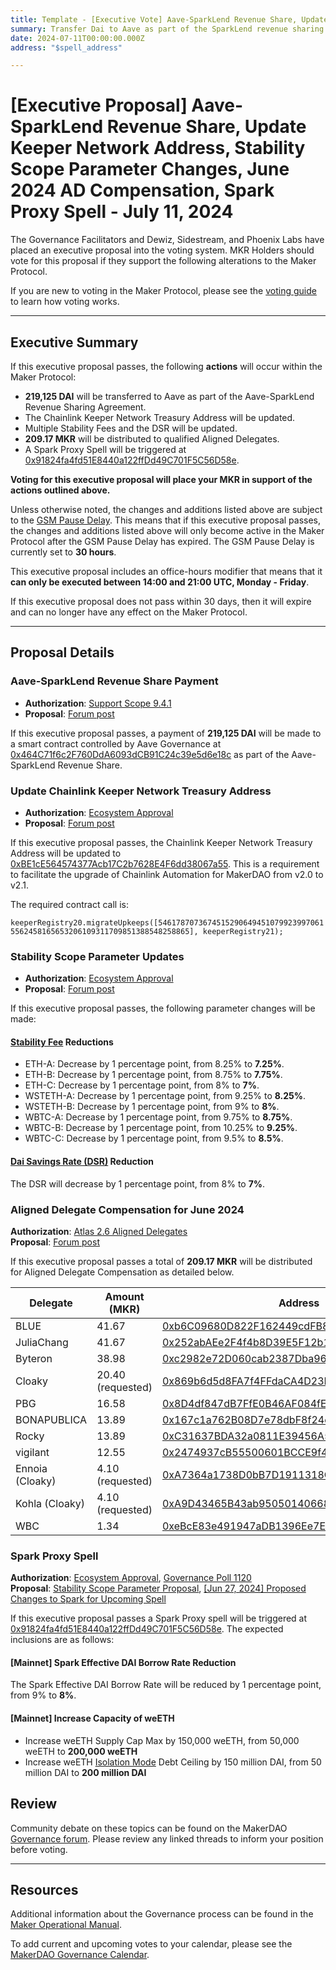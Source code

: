 ```yaml
---
title: Template - [Executive Vote] Aave-SparkLend Revenue Share, Update Keeper Network Address, Stability Scope Parameter Changes, June 2024 AD Compensation, Spark Proxy Spell - July 11, 2024
summary: Transfer Dai to Aave as part of the SparkLend revenue sharing agreement, update the Chainlink Keeper Network Treasury Address, make Stability Fee and DSR changes as per the Stability Scope, and trigger a Spark Proxy Spell.
date: 2024-07-11T00:00:00.000Z
address: "$spell_address"

---
```

# [Executive Proposal] Aave-SparkLend Revenue Share, Update Keeper Network Address, Stability Scope Parameter Changes, June 2024 AD Compensation, Spark Proxy Spell - July 11, 2024

The Governance Facilitators and Dewiz, Sidestream, and Phoenix Labs have placed an executive proposal into the voting system. MKR Holders should vote for this proposal if they support the following alterations to the Maker Protocol.

If you are new to voting in the Maker Protocol, please see the [voting guide](https://manual.makerdao.com/governance/voting-in-makerdao/on-chain-governance) to learn how voting works.

---

## Executive Summary

If this executive proposal passes, the following **actions** will occur within the Maker Protocol:

- **219,125 DAI** will be transferred to Aave as part of the Aave-SparkLend Revenue Sharing Agreement.
- The Chainlink Keeper Network Treasury Address will be updated.
- Multiple Stability Fees and the DSR will be updated.
- **209.17 MKR** will be distributed to qualified Aligned Delegates.
- A Spark Proxy Spell will be triggered at [0x91824fa4fd51E8440a122ffDd49C701F5C56D58e](https://etherscan.io/address/0x91824fa4fd51E8440a122ffDd49C701F5C56D58e).

**Voting for this executive proposal will place your MKR in support of the actions outlined above.**

Unless otherwise noted, the changes and additions listed above are subject to the [GSM Pause Delay](https://manual.makerdao.com/parameter-index/core/param-gsm-pause-delay). This means that if this executive proposal passes, the changes and additions listed above will only become active in the Maker Protocol after the GSM Pause Delay has expired. The GSM Pause Delay is currently set to **30 hours**.

This executive proposal includes an office-hours modifier that means that it **can only be executed between 14:00 and 21:00 UTC, Monday - Friday**.

If this executive proposal does not pass within 30 days, then it will expire and can no longer have any effect on the Maker Protocol.

---

## Proposal Details

### Aave-SparkLend Revenue Share Payment

- **Authorization**: [Support Scope 9.4.1](https://mips.makerdao.com/mips/details/MIP106#9-4-1-spark-protocol-aave-revenue-share)
- **Proposal**: [Forum post](https://forum.makerdao.com/t/spark-aave-revenue-share-calculation-payment-4-q2-2024/24572)

If this executive proposal passes, a payment of **219,125 DAI** will be made to a smart contract controlled by Aave Governance at [0x464C71f6c2F760DdA6093dCB91C24c39e5d6e18c](https://etherscan.io/address/0x464C71f6c2F760DdA6093dCB91C24c39e5d6e18c) as part of the Aave-SparkLend Revenue Share.

### Update Chainlink Keeper Network Treasury Address

- **Authorization**: [Ecosystem Approval](https://forum.makerdao.com/t/amend-keeper-network-chainlink-automation-v2-1/24593/3)
- **Proposal**: [Forum post](https://forum.makerdao.com/t/amend-keeper-network-chainlink-automation-v2-1/24593)

If this executive proposal passes, the Chainlink Keeper Network Treasury Address will be updated to [0xBE1cE564574377Acb17C2b7628E4F6dd38067a55](https://etherscan.io/address/0xBE1cE564574377Acb17C2b7628E4F6dd38067a55). This is a requirement to facilitate the upgrade of Chainlink Automation for MakerDAO from v2.0 to v2.1.

The required contract call is:

`keeperRegistry20.migrateUpkeeps([54617870736745152906494510799239970615562458165653206109311709851388548258865], keeperRegistry21);`

### Stability Scope Parameter Updates

- **Authorization**: [Ecosystem Approval](https://forum.makerdao.com/t/stability-scope-parameter-changes-14/24594/2)
- **Proposal**: [Forum post](https://forum.makerdao.com/t/stability-scope-parameter-changes-14/24594)

If this executive proposal passes, the following parameter changes will be made:

#### [Stability Fee](https://mips.makerdao.com/mips/details/MIP104#14-3-1-3-stability-fee-sf-) Reductions

- ETH-A: Decrease by 1 percentage point, from 8.25% to **7.25%**.
- ETH-B: Decrease by 1 percentage point, from 8.75% to **7.75%**.
- ETH-C: Decrease by 1 percentage point, from 8% to **7%**.
- WSTETH-A: Decrease by 1 percentage point, from 9.25% to **8.25%**.
- WSTETH-B: Decrease by 1 percentage point, from 9% to **8%**.
- WBTC-A: Decrease by 1 percentage point, from 9.75% to **8.75%**.
- WBTC-B: Decrease by 1 percentage point, from 10.25% to **9.25%**.
- WBTC-C: Decrease by 1 percentage point, from 9.5% to **8.5%**.

#### [Dai Savings Rate (DSR)](https://mips.makerdao.com/mips/details/MIP104#3-2-the-dai-savings-rate) Reduction

The DSR will decrease by 1 percentage point, from 8% to **7%**.

### Aligned Delegate Compensation for June 2024

**Authorization**: [Atlas 2.6 Aligned Delegates](https://mips.makerdao.com/mips/details/MIP101#2-6-aligned-delegates-ads-gov6)  
**Proposal**: [Forum post](https://forum.makerdao.com/t/june-2024-aligned-delegate-compensation/24617)

If this executive proposal passes a total of **209.17 MKR** will be distributed for Aligned Delegate Compensation as detailed below.

| Delegate    | Amount (MKR) | Address                                                                                         |
|-------------|--------------|-------------------------------------------------------------------------------------------------|
| BLUE        | 41.67       | [0xb6C09680D822F162449cdFB8248a7D3FC26Ec9Bf](https://etherscan.io/address/0xb6C09680D822F162449cdFB8248a7D3FC26Ec9Bf) |
| JuliaChang  | 41.67        | [0x252abAEe2F4f4b8D39E5F12b163eDFb7fac7AED7](https://etherscan.io/address/0x252abAEe2F4f4b8D39E5F12b163eDFb7fac7AED7) |
| Byteron     | 38.98         | [0xc2982e72D060cab2387Dba96b846acb8c96EfF66](https://etherscan.io/address/0xc2982e72D060cab2387Dba96b846acb8c96EfF66) |
| Cloaky      | 20.40 (requested)        | [0x869b6d5d8FA7f4FFdaCA4D23FFE0735c5eD1F818](https://etherscan.io/address/0x869b6d5d8FA7f4FFdaCA4D23FFE0735c5eD1F818) |
| PBG         | 16.58        |[0x8D4df847dB7FfE0B46AF084fE031F7691C6478c2](https://etherscan.io/address/0x8D4df847dB7FfE0B46AF084fE031F7691C6478c2) |
| BONAPUBLICA | 13.89        | [0x167c1a762B08D7e78dbF8f24e5C3f1Ab415021D3](https://etherscan.io/address/0x167c1a762B08D7e78dbF8f24e5C3f1Ab415021D3) 
| Rocky       | 13.89        |[0xC31637BDA32a0811E39456A59022D2C386cb2C85](https://etherscan.io/address/0xc31637bda32a0811e39456a59022d2c386cb2c85) |
| vigilant    | 12.55        | [0x2474937cB55500601BCCE9f4cb0A0A72Dc226F61](https://etherscan.io/address/0x2474937cB55500601BCCE9f4cb0A0A72Dc226F61) |
| Ennoia (Cloaky)  | 4.10  (requested)   | [0xA7364a1738D0bB7D1911318Ca3FB3779A8A58D7b](https://etherscan.io/address/0xA7364a1738D0bB7D1911318Ca3FB3779A8A58D7b) |
| Kohla (Cloaky)  | 4.10  (requested)   | [0xA9D43465B43ab95050140668c87A2106C73CA811](https://etherscan.io/address/0xA9D43465B43ab95050140668c87A2106C73CA811) |
| WBC         | 1.34        |[0xeBcE83e491947aDB1396Ee7E55d3c81414fB0D47](https://etherscan.io/address/0xeBcE83e491947aDB1396Ee7E55d3c81414fB0D47) |

### Spark Proxy Spell

**Authorization**: [Ecosystem Approval](https://forum.makerdao.com/t/stability-scope-parameter-changes-14/24594/2), [Governance Poll 1120](https://vote.makerdao.com/polling/QmTBsxR5)  
**Proposal**: [Stability Scope Parameter Proposal](https://forum.makerdao.com/t/stability-scope-parameter-changes-14/24594), [[Jun 27, 2024] Proposed Changes to Spark for Upcoming Spell](https://forum.makerdao.com/t/jun-27-2024-proposed-changes-to-spark-for-upcoming-spell/24552)

If this executive proposal passes a Spark Proxy spell will be triggered at [0x91824fa4fd51E8440a122ffDd49C701F5C56D58e](https://etherscan.io/address/0x91824fa4fd51E8440a122ffDd49C701F5C56D58e). The expected inclusions are as follows:

#### [Mainnet] Spark Effective DAI Borrow Rate Reduction

The Spark Effective DAI Borrow Rate will be reduced by 1 percentage point, from 9% to **8%**.

#### [Mainnet] Increase Capacity of weETH

- Increase weETH Supply Cap Max by 150,000 weETH, from 50,000 weETH to **200,000 weETH**
- Increase weETH [Isolation Mode](https://docs.spark.fi/defi-infrastructure/sparklend/spark-lend-features) Debt Ceiling by 150 million DAI, from 50 million DAI to **200 million DAI**

## Review

Community debate on these topics can be found on the MakerDAO [Governance forum](https://forum.makerdao.com/). Please review any linked threads to inform your position before voting.

---

## Resources

Additional information about the Governance process can be found in the [Maker Operational Manual](https://manual.makerdao.com).

To add current and upcoming votes to your calendar, please see the [MakerDAO Governance Calendar](https://manual.makerdao.com/makerdao/calendars/governance-calendar).
